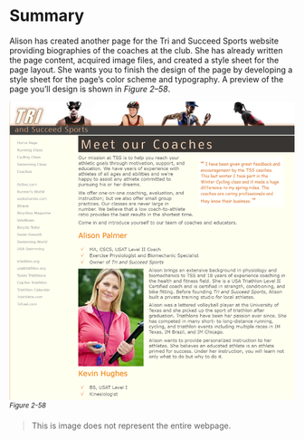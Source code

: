 # Summary

Alison has created another page for the Tri and Succeed Sports website providing biographies of the coaches at the club. She has already written the page content, acquired image files, and created a style sheet for the page layout. She wants you to finish the design of the page by developing a style sheet for the page’s color scheme and typography. A preview of the page you’ll design is shown in _Figure 2–58_.

![A webpage of T S S coaches profile page. A pane at the left, displays the list of options and the pane at the right titled, “meet our coaches” displays about the biographies with the photos of the coaches. ](../assets/PDinBD46QjiNfBRueY3C.png)
<sup>_Figure 2-58_</sup>

> This is image does not represent the entire webpage.
